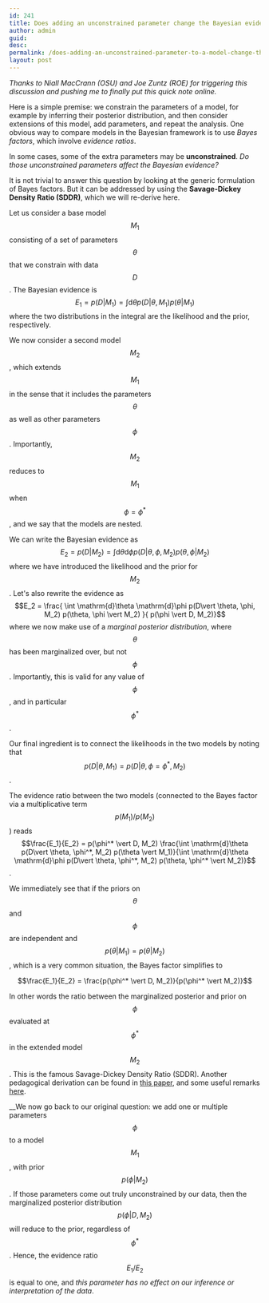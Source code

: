 ```yaml
---
id: 241
title: Does adding an unconstrained parameter change the Bayesian evidence?
author: admin
guid:
desc:  
permalink: /does-adding-an-unconstrained-parameter-to-a-model-change-the-bayesian-evidence/
layout: post
---
```


_Thanks to Niall MacCrann (OSU) and Joe Zuntz (ROE) for triggering this discussion and pushing me to finally put this quick note online._
 
Here is a simple premise: we constrain the parameters of a model, for example by inferring their posterior distribution, and then consider extensions of this model, add parameters, and repeat the analysis. 
One obvious way to compare models in the Bayesian framework is to use _Bayes factors_, which involve _evidence ratios_.

In some cases, some of the extra parameters may be __unconstrained__. 
_Do those unconstrained parameters affect the Bayesian evidence?_ 

It is not trivial to answer this question by looking at the generic formulation of Bayes factors. But it can be addressed by using the __Savage-Dickey Density Ratio (SDDR)__, which we will re-derive here.

Let us consider a base model $$M_1$$ consisting of a set of parameters $$\theta$$ that we constrain with data $$D$$. 
The Bayesian evidence is
$$E_1 = p(D\vert M_1) = \int \mathrm{d}\theta p(D\vert \theta, M_1) p(\theta \vert  M_1)$$
where the two distributions in the integral are the likelihood and the prior, respectively.

We now consider a second model $$M_2$$, which extends $$M_1$$ in the sense that it includes the parameters $$\theta$$ as well as other parameters $$\phi$$. Importantly, $$M_2$$ reduces to $$M_1$$ when $$\phi=\phi^*$$, and we say that the models are nested.

We can write the Bayesian evidence as 
$$E_2 = p(D\vert M_2) = \int \mathrm{d}\theta \mathrm{d}\phi  p(D\vert \theta, \phi, M_2) p(\theta, \phi \vert  M_2)$$
where we have introduced the likelihood and the prior for $$M_2$$.
Let's also rewrite the evidence as
$$E_2 = \frac{ \int \mathrm{d}\theta \mathrm{d}\phi  p(D\vert \theta, \phi, M_2) p(\theta, \phi \vert  M_2) }{ p(\phi \vert  D, M_2)}$$
where we now make use of a _marginal posterior distribution_, where $$\theta$$ has been marginalized over, but not $$\phi$$. Importantly, this is valid for any value of $$\phi$$, and in particular $$\phi^*$$.

Our final ingredient is to connect the likelihoods in the two models by noting that 
$$p(D\vert \theta, M_1)  = p(D\vert \theta, \phi=\phi^*, M_2)$$.

The evidence ratio between the two models (connected to the Bayes factor via a multiplicative term $$p(M_1)/p(M_2)$$) reads
$$\frac{E_1}{E_2} = p(\phi^* \vert  D, M_2) \frac{\int \mathrm{d}\theta p(D\vert \theta, \phi^*, M_2) p(\theta \vert  M_1)}{\int \mathrm{d}\theta \mathrm{d}\phi  p(D\vert \theta, \phi^*, M_2) p(\theta, \phi^* \vert  M_2)}$$.

We immediately see that if the priors on $$\theta$$ and $$\phi$$ are independent and $$p(\theta\vert M_1) = p(\theta\vert M_2)$$, which is a very common situation, the Bayes factor simplifies to

$$\frac{E_1}{E_2} = \frac{p(\phi^* \vert  D, M_2)}{p(\phi^* \vert  M_2)}$$

In other words the ratio between the marginalized posterior and prior on $$\phi$$ evaluated at $$\phi^*$$ in the extended model $$M_2$$.
This is the famous Savage-Dickey Density Ratio (SDDR). 
Another pedagogical derivation can be found in [this paper](https://arxiv.org/abs/1307.2904), and some useful remarks [here](https://xianblog.wordpress.com/2009/09/24/is-the-dickey-savage-ratio-any-valid/).

__We now go back to our original question: we add one or multiple parameters $$\phi$$ to a model $$M_1$$, with prior $$p(\phi \vert  M_2)$$. If those parameters come out truly unconstrained by our data, then the marginalized posterior distribution $$p(\phi \vert  D, M_2)$$ will reduce to the prior, regardless of $$\phi^*$$. Hence, the evidence ratio $$E_1/E_2$$ is equal to one, and _this parameter has no effect on our inference or interpretation of the data_. 
